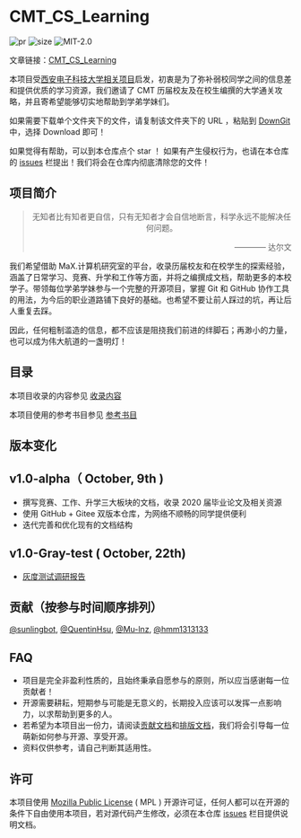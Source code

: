 # CMT_CS_Learning

![pr](https://img.shields.io/github/issues-pr-closed/max-studio/CMT_CS_Learning) ![size](https://img.shields.io/github/repo-size/max-studio/CMT_CS_Learning) ![MIT-2.0](https://img.shields.io/github/license/max-studio/CMT_CS_Learning) 

文章链接：[CMT_CS_Learning](https://github.com/max-studio/CMT_CS_Learning)

本项目受[西安电子科技大学相关项目](https://github.com/baolintian/XDU_CS_Learning)启发，初衷是为了弥补弱校同学之间的信息差和提供优质的学习资源，我们邀请了 CMT 历届校友及在校生编撰的大学通关攻略，并且寄希望能够切实地帮助到学弟学妹们。

如果需要下载单个文件夹下的文件，请复制该文件夹下的 URL ，粘贴到 [DownGit](https://minhaskamal.github.io/DownGit/#/home) 中，选择 Download 即可！

如果觉得有帮助，可以到本仓库点个 star ！ 如果有产生侵权行为，也请在本仓库的 [issues](https://github.com/max-studio/CMT_CS_Learning/issues) 栏提出！我们将会在仓库内彻底清除您的文件！

## 项目简介

><center>无知者比有知者更自信，只有无知者才会自信地断言，科学永远不能解决任何问题。<center/>
>        <p align="right">———— 达尔文</p>

我们希望借助 MaX.计算机研究室的平台，收录历届校友和在校学生的探索经验，涵盖了日常学习、竞赛、升学和工作等方面，并将之编撰成文档，帮助更多的本校学子。带领每位学弟学妹参与一个完整的开源项目，掌握 Git 和 GitHub 协作工具的用法，为今后的职业道路铺下良好的基础。也希望不要让前人踩过的坑，再让后人重复去踩。

因此，任何粗制滥造的信息，都不应该是阻挠我们前进的绊脚石；再渺小的力量，也可以成为伟大航道的一盏明灯！

## 目录

本项目收录的内容参见 [收录内容](./收录内容.md)

本项目使用的参考书目参见 [参考书目](./参考书目.md)

## 版本变化

 v1.0-alpha（ October, 9th )
------

- 撰写竞赛、工作、升学三大板块的文档，收录 2020 届毕业论文及相关资源
- 使用 GitHub + Gitee 双版本仓库，为网络不顺畅的同学提供便利
- 迭代完善和优化现有的文档结构

v1.0-Gray-test ( October, 22th)
------

- [灰度测试调研报告](https://github.com/max-studio/CMT_CS_Learning/wiki/Gray-test)

## 贡献（按参与时间顺序排列）

[@sunlingbot](https://github.com/orgs/max-studio/people/sunlingbot), [@QuentinHsu](https://github.com/orgs/max-studio/people/QuentinHsu), [@Mu-lnz](https://github.com/orgs/max-studio/people/Mu-lnz), [@hmm1313133](https://github.com/orgs/max-studio/people/hmm1313133)

## FAQ

- 项目是完全非盈利性质的，且始终秉承自愿参与的原则，所以应当感谢每一位贡献者！
- 开源需要耕耘，短期参与可能是无意义的，长期投入应该可以发挥一点影响力，以求帮助到更多的人。
- 若希望为本项目出一份力，请阅读[贡献文档](./贡献文档.md)和[排版文档](https://github.com/xitu/gold-miner/wiki/%E8%AF%91%E6%96%87%E6%8E%92%E7%89%88%E8%A7%84%E5%88%99%E6%8C%87%E5%8C%97)，我们将会引导每一位萌新如何参与开源、享受开源。
- 资料仅供参考，请自己判断其适用性。

## 许可

本项目使用 [Mozilla Public License](https://github.com/max-studio/CMT_CS_Learning/blob/main/LICENSE) ( MPL ) 开源许可证，任何人都可以在开源的条件下自由使用本项目，若对源代码产生修改，必须在本仓库 [issues](https://github.com/max-studio/CMT_CS_Learning/issues) 栏目提供说明文档。





